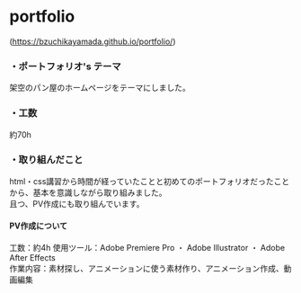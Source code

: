 # portfolio
(https://bzuchikayamada.github.io/portfolio/)

### ・ポートフォリオ's テーマ
架空のパン屋のホームページをテーマにしました。
### ・工数
約70h
### ・取り組んだこと
html・css講習から時間が経っていたことと初めてのポートフォリオだったことから、基本を意識しながら取り組みました。<br>
且つ、PV作成にも取り組んでいます。
#### PV作成について
工数：約4h
使用ツール：Adobe Premiere Pro ・ Adobe Illustrator ・ Adobe After Effects<br>
作業内容：素材探し、アニメーションに使う素材作り、アニメーション作成、動画編集
